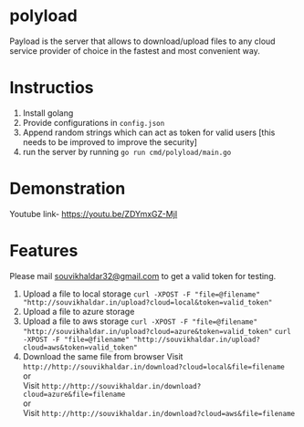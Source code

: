 # polyload
Payload is the server that allows to download/upload files to any cloud service provider of choice in the fastest and most convenient way.

# Instructios
1. Install golang
2. Provide configurations in `config.json`
3. Append random strings which can act as token for valid users [this needs to be improved to improve the security]
4. run the server by running `go run cmd/polyload/main.go` 

# Demonstration
Youtube link- https://youtu.be/ZDYmxGZ-MjI 
# Features
Please mail souvikhaldar32@gmail.com to get a valid token for testing.  
1. Upload a file to local storage
`curl -XPOST -F "file=@filename" "http://souvikhaldar.in/upload?cloud=local&token=valid_token"`
2. Upload a file to azure storage
3. Upload a file to aws storage
`curl -XPOST -F "file=@filename" "http://souvikhaldar.in/upload?cloud=azure&token=valid_token"`
`curl -XPOST -F "file=@filename" "http://souvikhaldar.in/upload?cloud=aws&token=valid_token"`
4. Download the same file from browser
Visit `http://http://souvikhaldar.in/download?cloud=local&file=filename`  
or  
Visit `http://http://souvikhaldar.in/download?cloud=azure&file=filename`  
or  
Visit `http://http://souvikhaldar.in/download?cloud=aws&file=filename`

